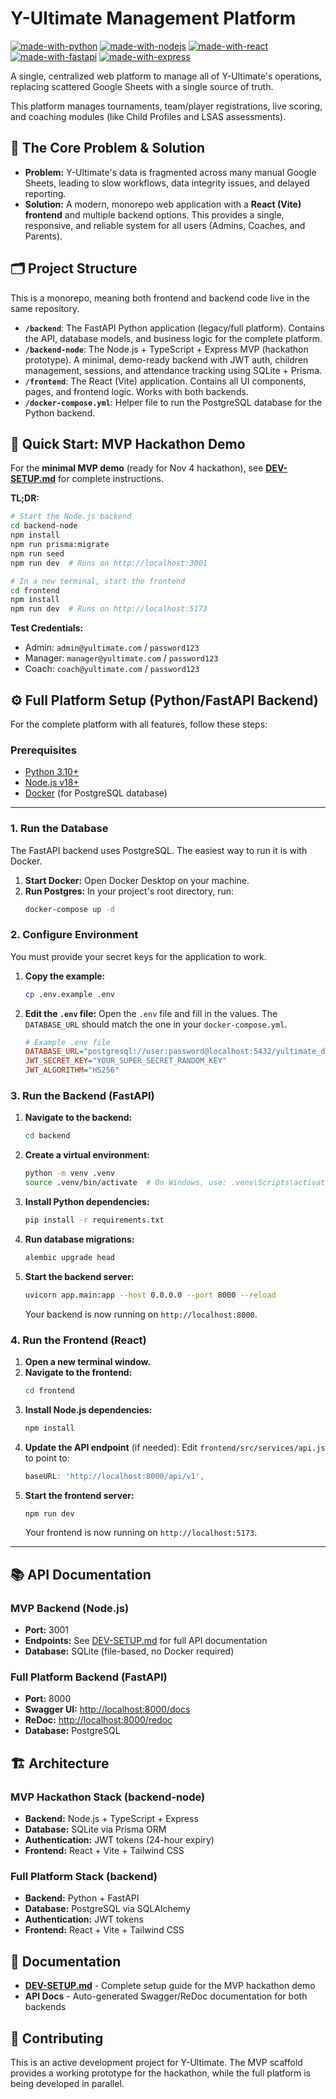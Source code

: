 # Y-Ultimate Management Platform

[![made-with-python](https://img.shields.io/badge/Made%20with-Python-1f425f.svg)](https://www.python.org/)
[![made-with-nodejs](https://img.shields.io/badge/Made%20with-Node.js-339933.svg?logo=node.js)](https://nodejs.org/)
[![made-with-react](https://img.shields.io/badge/Made%20with-React-20232a?logo=react&logoColor=61DAFB)](https://reactjs.org/)
[![made-with-fastapi](https://img.shields.io/badge/Made%20with-FastAPI-009688.svg?logo=fastapi)](https://fastapi.tiangolo.com/)
[![made-with-express](https://img.shields.io/badge/Made%20with-Express-000000.svg?logo=express)](https://expressjs.com/)

A single, centralized web platform to manage all of Y-Ultimate's operations, replacing scattered Google Sheets with a single source of truth.

This platform manages tournaments, team/player registrations, live scoring, and coaching modules (like Child Profiles and LSAS assessments).

## 🚀 The Core Problem & Solution

* **Problem:** Y-Ultimate's data is fragmented across many manual Google Sheets, leading to slow workflows, data integrity issues, and delayed reporting.
* **Solution:** A modern, monorepo web application with a **React (Vite) frontend** and multiple backend options. This provides a single, responsive, and reliable system for all users (Admins, Coaches, and Parents).

## 🗂️ Project Structure

This is a monorepo, meaning both frontend and backend code live in the same repository.

* **`/backend`**: The FastAPI Python application (legacy/full platform). Contains the API, database models, and business logic for the complete platform.
* **`/backend-node`**: The Node.js + TypeScript + Express MVP (hackathon prototype). A minimal, demo-ready backend with JWT auth, children management, sessions, and attendance tracking using SQLite + Prisma.
* **`/frontend`**: The React (Vite) application. Contains all UI components, pages, and frontend logic. Works with both backends.
* **`/docker-compose.yml`**: Helper file to run the PostgreSQL database for the Python backend.

## 🎯 Quick Start: MVP Hackathon Demo

For the **minimal MVP demo** (ready for Nov 4 hackathon), see **[DEV-SETUP.md](DEV-SETUP.md)** for complete instructions.

**TL;DR:**
```bash
# Start the Node.js backend
cd backend-node
npm install
npm run prisma:migrate
npm run seed
npm run dev  # Runs on http://localhost:3001

# In a new terminal, start the frontend
cd frontend
npm install
npm run dev  # Runs on http://localhost:5173
```

**Test Credentials:**
- Admin: `admin@yultimate.com` / `password123`
- Manager: `manager@yultimate.com` / `password123`
- Coach: `coach@yultimate.com` / `password123`

## ⚙️ Full Platform Setup (Python/FastAPI Backend)

For the complete platform with all features, follow these steps:

### Prerequisites

* [Python 3.10+](https://www.python.org/downloads/)
* [Node.js v18+](https://nodejs.org/)
* [Docker](https://www.docker.com/products/docker-desktop/) (for PostgreSQL database)

---

### 1. Run the Database

The FastAPI backend uses PostgreSQL. The easiest way to run it is with Docker.

1.  **Start Docker:** Open Docker Desktop on your machine.
2.  **Run Postgres:** In your project's root directory, run:
    ```sh
    docker-compose up -d
    ```

### 2. Configure Environment

You must provide your secret keys for the application to work.

1.  **Copy the example:**
    ```sh
    cp .env.example .env
    ```
2.  **Edit the `.env` file:**
    Open the `.env` file and fill in the values. The `DATABASE_URL` should match the one in your `docker-compose.yml`.

    ```ini
    # Example .env file
    DATABASE_URL="postgresql://user:password@localhost:5432/yultimate_db"
    JWT_SECRET_KEY="YOUR_SUPER_SECRET_RANDOM_KEY"
    JWT_ALGORITHM="HS256"
    ```

### 3. Run the Backend (FastAPI)

1.  **Navigate to the backend:**
    ```sh
    cd backend
    ```
2.  **Create a virtual environment:**
    ```sh
    python -m venv .venv
    source .venv/bin/activate  # On Windows, use: .venv\Scripts\activate
    ```
3.  **Install Python dependencies:**
    ```sh
    pip install -r requirements.txt
    ```
4.  **Run database migrations:**
    ```sh
    alembic upgrade head
    ```
5.  **Start the backend server:**
    ```sh
    uvicorn app.main:app --host 0.0.0.0 --port 8000 --reload
    ```
    Your backend is now running on `http://localhost:8000`.

### 4. Run the Frontend (React)

1.  **Open a new terminal window.**
2.  **Navigate to the frontend:**
    ```sh
    cd frontend
    ```
3.  **Install Node.js dependencies:**
    ```sh
    npm install
    ```
4.  **Update the API endpoint** (if needed):
    Edit `frontend/src/services/api.js` to point to:
    ```javascript
    baseURL: 'http://localhost:8000/api/v1',
    ```
5.  **Start the frontend server:**
    ```sh
    npm run dev
    ```
    Your frontend is now running on `http://localhost:5173`.

---

## 📚 API Documentation

### MVP Backend (Node.js)
- **Port:** 3001
- **Endpoints:** See [DEV-SETUP.md](DEV-SETUP.md) for full API documentation
- **Database:** SQLite (file-based, no Docker required)

### Full Platform Backend (FastAPI)
- **Port:** 8000
- **Swagger UI:** [http://localhost:8000/docs](http://localhost:8000/docs)
- **ReDoc:** [http://localhost:8000/redoc](http://localhost:8000/redoc)
- **Database:** PostgreSQL

## 🏗️ Architecture

### MVP Hackathon Stack (backend-node)
- **Backend:** Node.js + TypeScript + Express
- **Database:** SQLite via Prisma ORM
- **Authentication:** JWT tokens (24-hour expiry)
- **Frontend:** React + Vite + Tailwind CSS

### Full Platform Stack (backend)
- **Backend:** Python + FastAPI
- **Database:** PostgreSQL via SQLAlchemy
- **Authentication:** JWT tokens
- **Frontend:** React + Vite + Tailwind CSS

## 📖 Documentation

- **[DEV-SETUP.md](DEV-SETUP.md)** - Complete setup guide for the MVP hackathon demo
- **API Docs** - Auto-generated Swagger/ReDoc documentation for both backends

## 🤝 Contributing

This is an active development project for Y-Ultimate. The MVP scaffold provides a working prototype for the hackathon, while the full platform is being developed in parallel.

